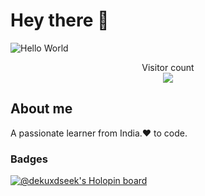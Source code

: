 # Hey there :wave:

<img src="https://raw.githubusercontent.com/sagar-viradiya/sagar-viradiya/master/resources/banner.png" alt="Hello World">

<p align="center"> 
  Visitor count<br>
  <img src="https://profile-counter.glitch.me/swastikgithub09/count.svg" />
</p>

## About me

A passionate learner from India.:heart: to code.

### Badges

[![@dekuxdseek's Holopin board](https://holopin.io/api/user/board?user=dekuxdseek)](https://holopin.io/@dekuxdseek)



<!--

Here are some ideas to get you started:

- 🔭 I’m currently working on ...
- 🌱 I’m currently learning ...
- 👯 I’m looking to collaborate on ...
- 🤔 I’m looking for help with ...
- 💬 Ask me about ...
- 📫 How to reach me: ...
- 😄 Pronouns: ...
- ⚡ Fun fact: ...
-->
